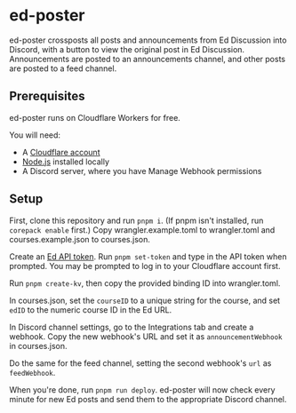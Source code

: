 # ed-poster

ed-poster crossposts all posts and announcements from Ed Discussion into Discord, with a button to view the original post in Ed Discussion. Announcements are posted to an announcements channel, and other posts are posted to a feed channel.

## Prerequisites

ed-poster runs on Cloudflare Workers for free.

You will need:
* A [Cloudflare account](https://dash.cloudflare.com/sign-up)
* [Node.js](https://nodejs.org/en) installed locally
* A Discord server, where you have Manage Webhook permissions

## Setup

First, clone this repository and run `pnpm i`. (If pnpm isn't installed, run `corepack enable` first.) Copy wrangler.example.toml to wrangler.toml and courses.example.json to courses.json.

Create an [Ed API token](https://edstem.org/us/settings/api-tokens). Run `pnpm set-token` and type in the API token when prompted. You may be prompted to log in to your Cloudflare account first.

Run `pnpm create-kv`, then copy the provided binding ID into wrangler.toml.

In courses.json, set the `courseID`	to a unique string for the course, and set `edID` to the numeric course ID in the Ed URL.

In Discord channel settings, go to the Integrations tab and create a webhook. Copy the new webhook's URL and set it as `announcementWebhook` in courses.json.

Do the same for the feed channel, setting the second webhook's `url` as `feedWebhook`.

When you're done, run `pnpm run deploy`. ed-poster will now check every minute for new Ed posts and send them to the appropriate Discord channel.
